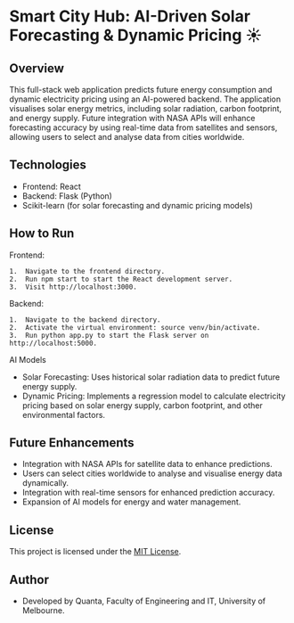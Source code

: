 # Smart City Hub: AI-Driven Solar Forecasting & Dynamic Pricing ☀️

##  Overview

This full-stack web application predicts future energy consumption and dynamic electricity pricing using an AI-powered backend. The application visualises solar energy metrics, including solar radiation, carbon footprint, and energy supply. Future integration with NASA APIs will enhance forecasting accuracy by using real-time data from satellites and sensors, allowing users to select and analyse data from cities worldwide.

## Technologies

- Frontend: React
- Backend: Flask (Python)
- Scikit-learn (for solar forecasting and dynamic pricing models)

## How to Run

Frontend:

	1.	Navigate to the frontend directory.
	2.	Run npm start to start the React development server.
	3.	Visit http://localhost:3000.

Backend:

	1.	Navigate to the backend directory.
	2.	Activate the virtual environment: source venv/bin/activate.
	3.	Run python app.py to start the Flask server on http://localhost:5000.

AI Models

- Solar Forecasting: Uses historical solar radiation data to predict future energy supply.
- Dynamic Pricing: Implements a regression model to calculate electricity pricing based on solar energy supply, carbon footprint, and other environmental factors.

## Future Enhancements

- Integration with NASA APIs for satellite data to enhance predictions.
- Users can select cities worldwide to analyse and visualise energy data dynamically.
- Integration with real-time sensors for enhanced prediction accuracy.
- Expansion of AI models for energy and water management.

## License

This project is licensed under the [MIT License](LICENSE).

## Author

- Developed by Quanta, Faculty of Engineering and IT, University of Melbourne.